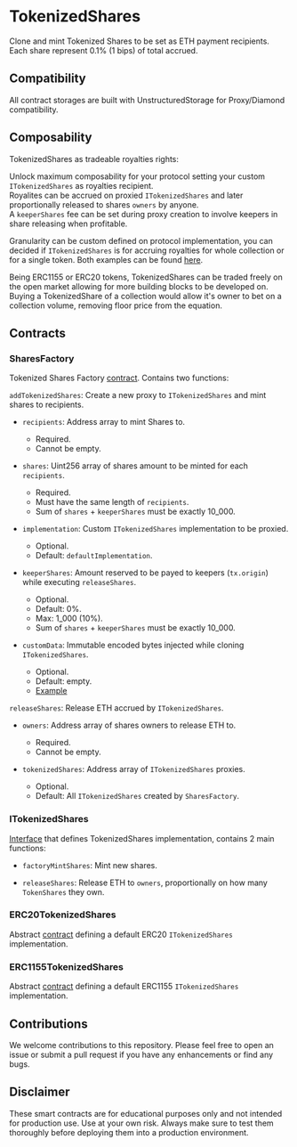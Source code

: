 # TokenizedShares
Clone and mint Tokenized Shares to be set as ETH payment recipients. Each share represent 0.1% (1 bips) of total accrued.



## Compatibility
All contract storages are built with UnstructuredStorage for Proxy/Diamond compatibility.



## Composability
TokenizedShares as tradeable royalties rights:  

Unlock maximum composability for your protocol setting your custom `ITokenizedShares` as royalties recipient.  
Royalites can be accrued on proxied `ITokenizedShares` and later proportionally released to shares `owners` by anyone.  
A `keeperShares` fee can be set during proxy creation to involve keepers in share releasing when profitable.

Granularity can be custom defined on protocol implementation, you can decided if `ITokenizedShares` is for accruing royalties for whole collection or for a single token. Both examples can be found [here](https://github.com/eldief/TokenizedShares/tree/main/src/examples). 

Being ERC1155 or ERC20 tokens, TokenizedShares can be traded freely on the open market allowing for more building blocks to be developed on.  
Buying a TokenizedShare of a collection would allow it's owner to bet on a collection volume, removing floor price from the equation.



## Contracts

### SharesFactory 
  Tokenized Shares Factory [contract](https://github.com/eldief/TokenizedShares/blob/main/src/SharesFactory.sol). Contains two functions: 

  `addTokenizedShares`: Create a new proxy to `ITokenizedShares` and mint shares to recipients.
  - `recipients`: Address array to mint Shares to.
    - Required.
    - Cannot be empty.

  - `shares`: Uint256 array of shares amount to be minted for each `recipients`.
    - Required.
    - Must have the same length of `recipients`.
    - Sum of `shares` + `keeperShares` must be exactly 10_000.

  - `implementation`: Custom `ITokenizedShares` implementation to be proxied.
    - Optional. 
    - Default: `defaultImplementation`.

  - `keeperShares`: Amount reserved to be payed to keepers (`tx.origin`) while executing `releaseShares`. 
    - Optional. 
    - Default: 0%. 
    - Max: 1_000 (10%).
    - Sum of `shares` + `keeperShares` must be exactly 10_000.

  - `customData`: Immutable encoded bytes injected while cloning `ITokenizedShares`.
    - Optional. 
    - Default: empty.
    - [Example](https://github.com/eldief/TokenizedShares/blob/main/src/mocks/ERC1155TokenSharesMock.sol)

  `releaseShares`: Release ETH accrued by `ITokenizedShares`.
  - `owners`: Address array of shares owners to release ETH to.
    - Required.
    - Cannot be empty.

  - `tokenizedShares`: Address array of `ITokenizedShares` proxies.
    - Optional.
    - Default: All `ITokenizedShares` created by `SharesFactory`.


### ITokenizedShares 
  [Interface](https://github.com/eldief/TokenizedShares/blob/main/src/interfaces/ITokenizedShares.sol) that defines TokenizedShares implementation, contains 2 main functions:  
  - `factoryMintShares`: Mint new shares. 
 
  - `releaseShares`: Release ETH to `owners`, proportionally on how many `TokenShares` they own.  


### ERC20TokenizedShares
  Abstract [contract](https://github.com/eldief/TokenizedShares/blob/main/src/ERC20TokenizedShares.sol) defining a default ERC20 `ITokenizedShares` implementation.


### ERC1155TokenizedShares
  Abstract [contract](https://github.com/eldief/TokenizedShares/blob/main/src/ERC1155TokenizedShares.sol) defining a default ERC1155 `ITokenizedShares` implementation.



## Contributions
We welcome contributions to this repository. Please feel free to open an issue or submit a pull request if you have any enhancements or find any bugs.



## Disclaimer
These smart contracts are for educational purposes only and not intended for production use. Use at your own risk. Always make sure to test them thoroughly before deploying them into a production environment.
